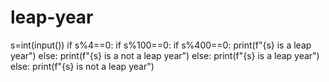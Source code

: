 # leap-year
s=int(input())
if s%4==0:
  if s%100==0:
    if s%400==0:
      print(f"{s} is a leap year")
    else:
      print(f"{s} is a not a leap year")
  else:
    print(f"{s} is a leap year")
else:
  print(f"{s} is not a leap year")
